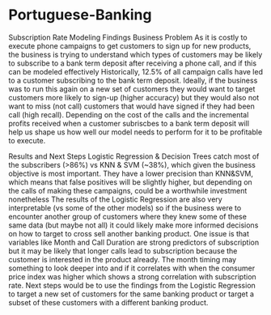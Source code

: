 # Portuguese-Banking
Subscription Rate Modeling
Findings
Business Problem
As it is costly to execute phone campaigns to get customers to sign up for new products, the business is trying to understand which types of customers may be likely to subscribe to a bank term deposit after receiving a phone call, and if this can be modeled effectively
Historically, 12.5% of all campaign calls have led to a customer subscribing to the bank term deposit. Ideally, if the business was to run this again on a new set of customers they would want to target customers more likely to sign-up (higher accuracy) but they would also not want to miss (not call) customers that would have signed if they had been call (high recall). Depending on the cost of the calls and the incremental profits received when a customer subriscbes to a bank term deposit will help us shape us how well our model needs to perform for it to be profitable to execute. 

Results and Next Steps
Logistic Regression & Decision Trees catch most of the subscribers (>86%) vs KNN & SVM (~38%), which given the business objective is most important. They have a lower precision than KNN&SVM, which means that false positives will be slightly higher, but depending on the calls of making these campaigns, could be a worthwhile investment nonetheless
The results of the Logistic Regression are also very interpretable (vs some of the other models) so if the business were to encounter another group of customers where they knew some of these same data (but maybe not all) it could likely make more informed decisions on how to target to cross sell another banking product. 
One issue is that variables like Month and Call Duration are strong predictors of subscription but it may be likely that longer calls lead to subscription because the customer is interested in the product already. The month timing may something to look deeper into and if it correlates with when the consumer price index was higher which shows a strong correlation with subscription rate.
Next steps would be to use the findings from the Logistic Regression to target a new set of customers for the same banking product or target a subset of these customers with a different banking product.

